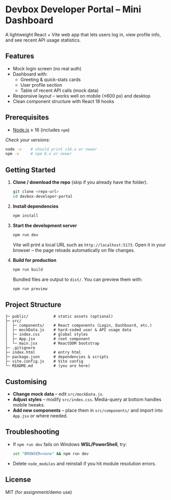 # Devbox Developer Portal – Mini Dashboard

A lightweight React + Vite web app that lets users log in, view profile info, and see recent API usage statistics.

## Features

- Mock login screen (no real auth)
- Dashboard with:
  - Greeting & quick-stats cards
  - User profile section
  - Table of recent API calls (mock data)
- Responsive layout – works well on mobile (≤600 px) and desktop
- Clean component structure with React 18 hooks

## Prerequisites

- [Node.js](https://nodejs.org/) ≥ 16 (includes `npm`)

_Check your versions:_
```bash
node -v    # should print v16.x or newer
npm -v     # npm 8.x or newer
```

## Getting Started

1. **Clone / download the repo** (skip if you already have the folder).
   ```bash
   git clone <repo-url>
   cd devbox-developer-portal
   ```

2. **Install dependencies**
   ```bash
   npm install
   ```

3. **Start the development server**
   ```bash
   npm run dev
   ```
   Vite will print a local URL such as `http://localhost:5173`. Open it in your browser – the page reloads automatically on file changes.

4. **Build for production**
   ```bash
   npm run build
   ```
   Bundled files are output to `dist/`. You can preview them with:
   ```bash
   npm run preview
   ```

## Project Structure

```
├─ public/           # static assets (optional)
├─ src/
│  ├─ components/    # React components (Login, Dashboard, etc.)
│  ├─ mockData.js    # hard-coded user & API usage data
│  ├─ index.css      # global styles
│  ├─ App.jsx        # root component
│  └─ main.jsx       # ReactDOM bootstrap
├─ .gitignore
├─ index.html        # entry html
├─ package.json      # dependencies & scripts
├─ vite.config.js    # Vite config
└─ README.md         # (you are here)
```

## Customising

- **Change mock data** – edit `src/mockData.js`.
- **Adjust styles** – modify `src/index.css`. Media-query at bottom handles mobile tweaks.
- **Add new components** – place them in `src/components/` and import into `App.jsx` or where needed.

## Troubleshooting

- If `npm run dev` fails on Windows **WSL/PowerShell**, try:
  ```bash
  set "BROWSER=none" && npm run dev
  ```
- Delete `node_modules` and reinstall if you hit module resolution errors.

## License

MIT (for assignment/demo use)
